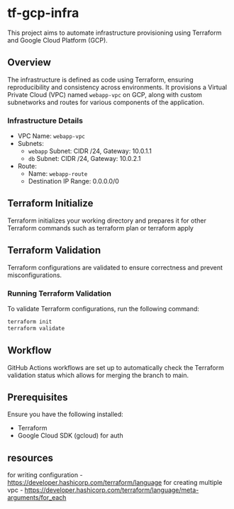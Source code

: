# tf-gcp-infra

This project aims to automate infrastructure provisioning using Terraform and Google Cloud Platform (GCP).

## Overview

The infrastructure is defined as code using Terraform, ensuring reproducibility and consistency across environments. It provisions a Virtual Private Cloud (VPC) named `webapp-vpc` on GCP, along with custom subnetworks and routes for various components of the application.

### Infrastructure Details

- VPC Name: `webapp-vpc`
- Subnets:
  - `webapp` Subnet: CIDR /24, Gateway: 10.0.1.1
  - `db` Subnet: CIDR /24, Gateway: 10.0.2.1
- Route:
  - Name: `webapp-route`
  - Destination IP Range: 0.0.0.0/0

## Terraform Initialize

Terraform initializes your working directory and prepares it for other Terraform commands such as terraform plan or terraform apply

## Terraform Validation

Terraform configurations are validated to ensure correctness and prevent misconfigurations.

### Running Terraform Validation

To validate Terraform configurations, run the following command:

```bash
terraform init
terraform validate
```

## Workflow

GitHub Actions workflows are set up to automatically check the Terraform validation status which allows for merging the branch to main.

## Prerequisites

Ensure you have the following installed:

- Terraform
- Google Cloud SDK (gcloud) for auth

## resources
for writing configuration - https://developer.hashicorp.com/terraform/language
for creating multiple vpc - https://developer.hashicorp.com/terraform/language/meta-arguments/for_each